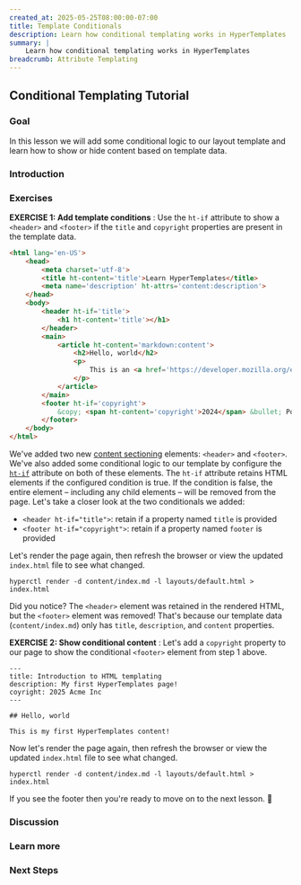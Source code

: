 ```yaml
---
created_at: 2025-05-25T08:00:00-07:00
title: Template Conditionals
description: Learn how conditional templating works in HyperTemplates
summary: |
    Learn how conditional templating works in HyperTemplates
breadcrumb: Attribute Templating
---
```


## Conditional Templating Tutorial

<auto-toc selectors='h3,h4,h5,h6,dl dt'></auto-toc>

### Goal

In this lesson we will add some conditional logic to our layout template and learn how to show or hide content based on template data.

### Introduction

### Exercises

**EXERCISE 1: Add template conditions**
: Use the `ht-if` attribute to show a `<header>` and `<footer>` if the `title` and `copyright` properties are present in the template data.

  <code-snippet ht-block filename='layouts/default.html' highlights='8-10,19-21'>

  ```html
  <html lang='en-US'>
      <head>
          <meta charset='utf-8'>
          <title ht-content='title'>Learn HyperTemplates</title>
          <meta name='description' ht-attrs='content:description'>
      </head>
      <body>
          <header ht-if='title'>
              <h1 ht-content='title'></h1>
          </header>
          <main>
              <article ht-content='markdown:content'>
                  <h2>Hello, world</h2>
                  <p>
                      This is an <a href='https://developer.mozilla.org/en-US/docs/Web/HTML'>HTML</a> layout!
                  </p>
              </article>
          </main>
          <footer ht-if='copyright'>
              &copy; <span ht-content='copyright'>2024</span> &bullet; Powered by HyperTemplates&trade;
          </footer>
      </body>
  </html>
  ```

  </code-snippet>

  We've added two new [content sectioning] elements: `<header>` and `<footer>`.
  We've also added some conditional logic to our template by configure the [`ht-if`] attribute on both of these elements.
  The `ht-if` attribute retains HTML elements if the configured condition is true.
  If the condition is false, the entire element – including any child elements – will be removed from the page.
  Let's take a closer look at the two conditionals we added: 

  * `<header ht-if="title">`: retain if a property named `title` is provided
  * `<footer ht-if="copyright">`: retain if a property named `footer` is provided

  Let's render the page again, then refresh the browser or view the updated `index.html` file to see what changed.

  ```plaintext
  hyperctl render -d content/index.md -l layouts/default.html > index.html
  ```

  Did you notice? 
  The `<header>` element was retained in the rendered HTML, but the `<footer>` element was removed! 
  That's because our template data (`content/index.md`) only has `title`, `description`, and `content` properties. 

**EXERCISE 2: Show conditional content**
: Let's add a `copyright` property to our page to show the conditional `<footer>` element from step 1 above.

  <code-snippet ht-block filename="content/index.md" highlight="4">
  
  ```plaintext
  ---
  title: Introduction to HTML templating
  description: My first HyperTemplates page!
  coyright: 2025 Acme Inc
  ---
  
  ## Hello, world
  
  This is my first HyperTemplates content!
  ```
  
  </code-snippet>

  Now let's render the page again, then refresh the browser or view the updated `index.html` file to see what changed.

  ```plaintext
  hyperctl render -d content/index.md -l layouts/default.html > index.html
  ```

  If you see the footer then you're ready to move on to the next lesson. :raised_hands: 

### Discussion


### Learn more

### Next Steps

<learn-more ht-block label='Lesson 4: Template Includes' href='../lesson-4/'>

<!-- Links -->
[content sectioning]: https://developer.mozilla.org/en-US/docs/Web/HTML/Reference/Elements#content_sectioning
[`ht-if`]: /docs/reference/core/attributes/ht-if/
